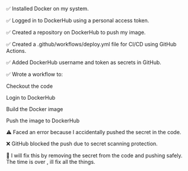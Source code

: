 ✅ Installed Docker on my system.

✅ Logged in to DockerHub using a personal access token.

✅ Created a repository on DockerHub to push my image.

✅ Created a .github/workflows/deploy.yml file for CI/CD using GitHub Actions.

✅ Added DockerHub username and token as secrets in GitHub.

✅ Wrote a workflow to:

Checkout the code

Login to DockerHub

Build the Docker image

Push the image to DockerHub

⚠️ Faced an error because I accidentally pushed the secret in the code.

❌ GitHub blocked the push due to secret scanning protection.

🔧 I will fix this by removing the secret from the code and pushing safely.
The time is over , ill fix all the things.
